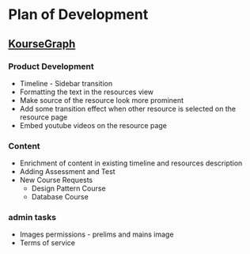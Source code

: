 # Plan of Development


## [KourseGraph](https://koursegraph.com)
### Product Development
* Timeline - Sidebar transition
* Formatting the text in the resources view
* Make source of the resource look more prominent
* Add some transition effect when other resource is selected on the resource page
* Embed youtube videos on the resource page

### Content
* Enrichment of content in existing timeline and resources description
* Adding Assessment and Test
* New Course Requests
	* Design Pattern Course
	* Database Course

### admin tasks
* Images permissions - prelims and mains image
* Terms of service

 
